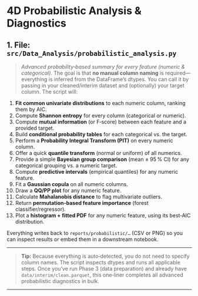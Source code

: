 # 4D Probabilistic Analysis & Diagnostics <a name="4d-probabilistic-analysis--diagnostics"></a>

## 1. File: `src/Data_Analysis/probabilistic_analysis.py`

> _Advanced probability‐based summary for every feature (numeric & categorical)._
> The goal is that **no manual column naming** is required—everything is inferred from the DataFrame’s dtypes. You can call it by passing in your cleaned/interim dataset and (optionally) your target column. The script will:

1. **Fit common univariate distributions** to each numeric column, ranking them by AIC.
2. Compute **Shannon entropy** for every column (categorical or numeric).
3. Compute **mutual information** (or F‑score) between each feature and a provided target.
4. Build **conditional probability tables** for each categorical vs. the target.
5. Perform a **Probability Integral Transform (PIT)** on every numeric column.
6. Offer a quick **quantile transform** (normal or uniform) of all numerics.
7. Provide a simple **Bayesian group comparison** (mean ± 95 % CI) for any categorical grouping vs. a numeric target.
8. Compute **predictive intervals** (empirical quantiles) for any numeric feature.
9. Fit a **Gaussian copula** on all numeric columns.
10. Draw a **QQ/PP plot** for any numeric feature.
11. Calculate **Mahalanobis distance** to flag multivariate outliers.
12. Return **permutation‐based feature importance** (forest classifier/regressor).
13. Plot a **histogram + fitted PDF** for any numeric feature, using its best‐AIC distribution.

Everything writes back to `reports/probabilistic/…` (CSV or PNG) so you can inspect results or embed them in a downstream notebook.

---

> **Tip:** Because everything is auto‐detected, you do not need to specify column names. The script inspects dtypes and runs all applicable steps. Once you’ve run Phase 3 (data preparation) and already have `data/interim/clean.parquet`, this one‐liner completes all advanced probabilistic diagnostics in bulk.

---
